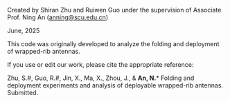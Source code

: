Created by Shiran Zhu and Ruiwen Guo under the supervision of Associate Prof. Ning An (anning@scu.edu.cn)

June, 2025

This code was originally developed to analyze the folding and deployment of wrapped-rib antennas.

If you use or edit our work, please cite the appropriate reference:

Zhu, S.#, Guo, R.#, Jin, X., Ma, X., Zhou, J., & **An, N.*** Folding and deployment experiments and analysis of deployable wrapped-rib antennas. Submitted.
